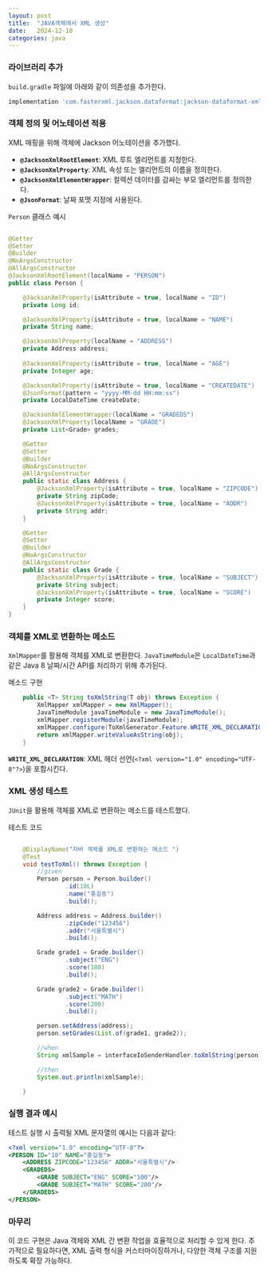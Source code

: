 ```yaml
---
layout: post
title:  "JAVA객체에서 XML 생성"
date:   2024-12-10
categories: java
---
```


### 라이브러리 추가 

`build.gradle` 파일에 아래와 같이 의존성을 추가한다.

```groovy
implementation 'com.fasterxml.jackson.dataformat:jackson-dataformat-xml'
```

### **객체 정의 및 어노테이션 적용**

XML 매핑을 위해 객체에 Jackson 어노테이션을 추가했다.

- **`@JacksonXmlRootElement`**: XML 루트 엘리먼트를 지정한다.
- **`@JacksonXmlProperty`**: XML 속성 또는 엘리먼트의 이름을 정의한다.
- **`@JacksonXmlElementWrapper`**: 컬렉션 데이터를 감싸는 부모 엘리먼트를 정의한다.
- **`@JsonFormat`**: 날짜 포맷 지정에 사용된다.

`Person` 클래스 예시

```java

@Getter
@Setter
@Builder
@NoArgsConstructor
@AllArgsConstructor
@JacksonXmlRootElement(localName = "PERSON")
public class Person {

    @JacksonXmlProperty(isAttribute = true, localName = "ID")
    private Long id;

    @JacksonXmlProperty(isAttribute = true, localName = "NAME")
    private String name;

    @JacksonXmlProperty(localName = "ADDRESS")
    private Address address;
    
    @JacksonXmlProperty(isAttribute = true, localName = "AGE")
    private Integer age;

    @JacksonXmlProperty(isAttribute = true, localName = "CREATEDATE")
    @JsonFormat(pattern = "yyyy-MM-dd HH:mm:ss")
    private LocalDateTime createDate;

    @JacksonXmlElementWrapper(localName = "GRADEDS")
    @JacksonXmlProperty(localName = "GRADE")
    private List<Grade> grades;

    @Getter
    @Setter
    @Builder
    @NoArgsConstructor
    @AllArgsConstructor
    public static class Address {
        @JacksonXmlProperty(isAttribute = true, localName = "ZIPCODE")
        private String zipCode;
        @JacksonXmlProperty(isAttribute = true, localName = "ADDR")
        private String addr;
    }

    @Getter
    @Setter
    @Builder
    @NoArgsConstructor
    @AllArgsConstructor
    public static class Grade {
        @JacksonXmlProperty(isAttribute = true, localName = "SUBJECT")
        private String subject;
        @JacksonXmlProperty(isAttribute = true, localName = "SCORE")
        private Integer score;
    }
}
```

### **객체를 XML로 변환하는 메소드**

`XmlMapper`를 활용해 객체를 XML로 변환한다. `JavaTimeModule`은 `LocalDateTime`과 같은 Java 8 날짜/시간 API를 처리하기 위해 추가된다.

메소드 구현

```java
    public <T> String toXmlString(T obj) throws Exception {
        XmlMapper xmlMapper = new XmlMapper();        
        JavaTimeModule javaTimeModule = new JavaTimeModule();
        xmlMapper.registerModule(javaTimeModule);
        xmlMapper.configure(ToXmlGenerator.Feature.WRITE_XML_DECLARATION, true);
        return xmlMapper.writeValueAsString(obj);
    }
```

**`WRITE_XML_DECLARATION`**: XML 헤더 선언(`<?xml version="1.0" encoding="UTF-8"?>`)을 포함시킨다.

### **XML 생성 테스트**

`JUnit`을 활용해 객체를 XML로 변환하는 메소드를 테스트했다.

테스트 코드

```java

    @DisplayName("자바 객체를 XML로 변환하는 메소드 ")
    @Test
    void testToXml() throws Exception {
        //given
        Person person = Person.builder()
                .id(10L)
                .name("홍길동")
                .build();

        Address address = Address.builder()
                .zipCode("123456")
                .addr("서울특별시")
                .build();

        Grade grade1 = Grade.builder()
                .subject("ENG")
                .score(100)
                .build();

        Grade grade2 = Grade.builder()
                .subject("MATH")
                .score(200)
                .build();

        person.setAddress(address);
        person.setGrades(List.of(grade1, grade2));

        //when
        String xmlSample = interfaceIoSenderHandler.toXmlString(person);

        //then
        System.out.println(xmlSample);

    }
```

### **실행 결과 예시**

테스트 실행 시 출력될 XML 문자열의 예시는 다음과 같다:

```xml 
<?xml version="1.0" encoding="UTF-8"?>
<PERSON ID="10" NAME="홍길동">
    <ADDRESS ZIPCODE="123456" ADDR="서울특별시"/>
    <GRADEDS>
        <GRADE SUBJECT="ENG" SCORE="100"/>
        <GRADE SUBJECT="MATH" SCORE="200"/>
    </GRADEDS>
</PERSON>

```

### **마무리**

이 코드 구현은 Java 객체와 XML 간 변환 작업을 효율적으로 처리할 수 있게 한다. 추가적으로 필요하다면, XML 출력 형식을 커스터마이징하거나, 다양한 객체 구조를 지원하도록 확장 가능하다.

